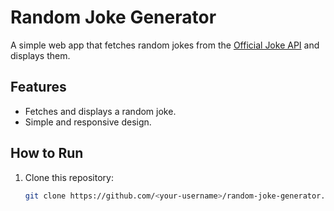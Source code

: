 # Random Joke Generator

A simple web app that fetches random jokes from the [Official Joke API](https://official-joke-api.appspot.com/) and displays them.

## Features
- Fetches and displays a random joke.
- Simple and responsive design.

## How to Run

1. Clone this repository:
   ```bash
   git clone https://github.com/<your-username>/random-joke-generator.git
